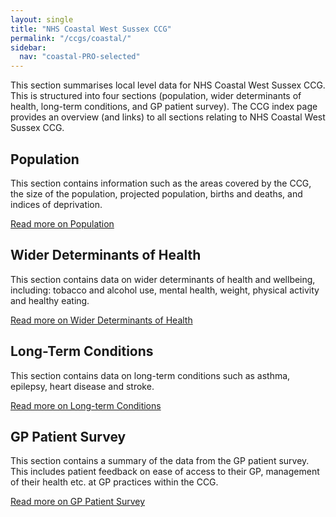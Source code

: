 ```yaml
---
layout: single
title: "NHS Coastal West Sussex CCG"
permalink: "/ccgs/coastal/"
sidebar:
  nav: "coastal-PRO-selected"
---
```


This section summarises local level data for NHS Coastal West Sussex CCG. This is structured into four sections (population, wider determinants of health, long-term conditions, and GP patient survey). The CCG index page provides an overview (and links) to all sections relating to NHS Coastal West Sussex CCG.

## Population
This section contains information such as the areas covered by the CCG, the size of the population, projected population, births and deaths, and indices of deprivation.

[Read more on Population](/ccgs/coastal/population/)

## Wider Determinants of Health
This section contains data on wider determinants of health and wellbeing, including: tobacco and alcohol use, mental health, weight, physical activity and healthy eating.

[Read more on Wider Determinants of Health](/ccgs/coastal/wider-determinants/)

## Long-Term Conditions
This section contains data on long-term conditions such as asthma, epilepsy, heart disease and stroke.

[Read more on Long-term Conditions](/ccgs/coastal/long-term-conditions/)

## GP Patient Survey
This section contains a summary of the data from the GP patient survey. This includes patient feedback on ease of access to their GP, management of their health etc. at GP practices within the CCG.

[Read more on GP Patient Survey](/ccgs/coastal/gp-patient-survey/)
